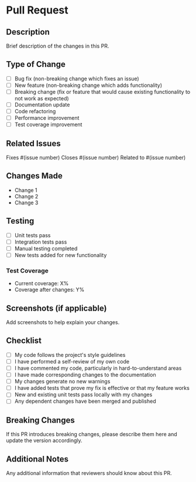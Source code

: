 # Pull Request

## Description
Brief description of the changes in this PR.

## Type of Change
- [ ] Bug fix (non-breaking change which fixes an issue)
- [ ] New feature (non-breaking change which adds functionality)
- [ ] Breaking change (fix or feature that would cause existing functionality to not work as expected)
- [ ] Documentation update
- [ ] Code refactoring
- [ ] Performance improvement
- [ ] Test coverage improvement

## Related Issues
Fixes #(issue number)
Closes #(issue number)
Related to #(issue number)

## Changes Made
- Change 1
- Change 2
- Change 3

## Testing
- [ ] Unit tests pass
- [ ] Integration tests pass
- [ ] Manual testing completed
- [ ] New tests added for new functionality

### Test Coverage
- Current coverage: X%
- Coverage after changes: Y%

## Screenshots (if applicable)
Add screenshots to help explain your changes.

## Checklist
- [ ] My code follows the project's style guidelines
- [ ] I have performed a self-review of my own code
- [ ] I have commented my code, particularly in hard-to-understand areas
- [ ] I have made corresponding changes to the documentation
- [ ] My changes generate no new warnings
- [ ] I have added tests that prove my fix is effective or that my feature works
- [ ] New and existing unit tests pass locally with my changes
- [ ] Any dependent changes have been merged and published

## Breaking Changes
If this PR introduces breaking changes, please describe them here and update the version accordingly.

## Additional Notes
Any additional information that reviewers should know about this PR.